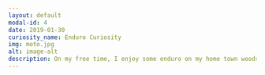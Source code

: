 ```yaml
---
layout: default
modal-id: 4
date: 2019-01-30
curiosity_name: Enduro Curiosity
img: moto.jpg
alt: image-alt
description: On my free time, I enjoy some enduro on my home town woods.
---
```

